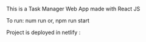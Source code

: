 This is a Task Manager Web App made with React JS

To run: num run or, npm run start

Project is deployed in netlify : 